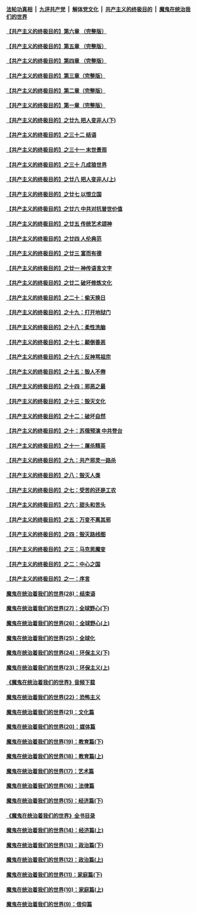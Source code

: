 

####  [法轮功真相](../../../../basic/blob/master/README.md?t=06191902) &nbsp;|&nbsp; [九评共产党](../../../../9ping.md/blob/master/README.md?t=06191902) &nbsp;|&nbsp; [解体党文化](../../../../jtdwh.md/blob/master/README.md?t=06191902)  &nbsp;|&nbsp; [共产主义的终极目的](../../../../gczydzjmd.md/blob/master/README.md?t=06191902) &nbsp;|&nbsp; [魔鬼在统治我们的世界](../../../../mgztzwmdsj.md/blob/master/README.md?t=06191902) 

#### [【共产主义的终极目的】第六章 （完整版）](../pages/nsc422/n11428913.md?t=06191902) 

#### [【共产主义的终极目的】第五章 （完整版）](../pages/nsc422/n11428912.md?t=06191902) 

#### [【共产主义的终极目的】第四章 （完整版）](../pages/nsc422/n11428907.md?t=06191902) 

#### [【共产主义的终极目的】第三章（完整版）](../pages/nsc422/n11428848.md?t=06191902) 

#### [【共产主义的终极目的】第二章（完整版）](../pages/nsc422/n11428831.md?t=06191902) 

#### [【共产主义的终极目的】第一章（完整版）](../pages/nsc422/n11417651.md?t=06191902) 

#### [【共产主义的终极目的】之廿九 把人变非人(下)](../pages/nsc422/n11344140.md?t=06191902) 

#### [【共产主义的终极目的】之三十二 结语](../pages/nsc422/n11360535.md?t=06191902) 

#### [【共产主义的终极目的】之三十一 末世景观](../pages/nsc422/n11351129.md?t=06191902) 

#### [【共产主义的终极目的】之三十 几成狼世界](../pages/nsc422/n11348280.md?t=06191902) 

#### [【共产主义的终极目的】之廿八 把人变非人(上)](../pages/nsc422/n11340492.md?t=06191902) 

#### [【共产主义的终极目的】之廿七 以恨立国](../pages/nsc422/n11336944.md?t=06191902) 

#### [【共产主义的终极目的】之廿六 中共对抗普世价值](../pages/nsc422/n11324785.md?t=06191902) 

#### [【共产主义的终极目的】之廿五 传统艺术颂神](../pages/nsc422/n11296396.md?t=06191902) 

#### [【共产主义的终极目的】之廿四 人伦典范](../pages/nsc422/n11296397.md?t=06191902) 

#### [【共产主义的终极目的】之廿三 富而有德](../pages/nsc422/n11283598.md?t=06191902) 

#### [【共产主义的终极目的】之廿一 神传语言文字](../pages/nsc422/n11263265.md?t=06191902) 

#### [【共产主义的终极目的】之廿二 破坏修炼文化](../pages/nsc422/n11245728.md?t=06191902) 

#### [【共产主义的终极目的】之二十：偷天换日](../pages/nsc422/n11238846.md?t=06191902) 

#### [【共产主义的终极目的】之十九：打开地狱门](../pages/nsc422/n11206376.md?t=06191902) 

#### [【共产主义的终极目的】之十八：柔性洗脑](../pages/nsc422/n11199994.md?t=06191902) 

#### [【共产主义的终极目的】之十七：颠倒善恶](../pages/nsc422/n11179782.md?t=06191902) 

#### [【共产主义的终极目的】之十六：反神骂祖宗](../pages/nsc422/n11166798.md?t=06191902) 

#### [【共产主义的终极目的】之十五：毁人不倦](../pages/nsc422/n11166792.md?t=06191902) 

#### [【共产主义的终极目的】之十四：邪恶之最](../pages/nsc422/n11150249.md?t=06191902) 

#### [【共产主义的终极目的】之十三：毁灭文化](../pages/nsc422/n11135227.md?t=06191902) 

#### [【共产主义的终极目的】之十二：破坏自然](../pages/nsc422/n11135214.md?t=06191902) 

#### [【共产主义的终极目的】之十：苏俄预演 中共登台](../pages/nsc422/n11118424.md?t=06191902) 

#### [【共产主义的终极目的】之十一：屠杀精英](../pages/nsc422/n11118442.md?t=06191902) 

#### [【共产主义的终极目的】之九：共产邪灵一路杀](../pages/nsc422/n11114139.md?t=06191902) 

#### [【共产主义的终极目的】之八：毁灭人类](../pages/nsc422/n11108503.md?t=06191902) 

#### [【共产主义的终极目的】之七：受苦的还是工农](../pages/nsc422/n11101809.md?t=06191902) 

#### [【共产主义的终极目的】之六：甜头和苦头](../pages/nsc422/n11096971.md?t=06191902) 

#### [【共产主义的终极目的】之五：万变不离其邪](../pages/nsc422/n11091285.md?t=06191902) 

#### [【共产主义的终极目的】之四：毁灭路线图](../pages/nsc422/n11086284.md?t=06191902) 

#### [【共产主义的终极目的】之三：马克思魔变](../pages/nsc422/n11061941.md?t=06191902) 

#### [【共产主义的终极目的】之二：中心之国](../pages/nsc422/n11047728.md?t=06191902) 

#### [【共产主义的终极目的】之一：序言](../pages/nsc422/n11086077.md?t=06191902) 

#### [魔鬼在统治着我们的世界(28)：结束语](../pages/nsc422/n10936246.md?t=06191902) 

#### [魔鬼在统治着我们的世界(27)：全球野心(下)](../pages/nsc422/n10928319.md?t=06191902) 

#### [魔鬼在统治着我们的世界(26)：全球野心(上)](../pages/nsc422/n10900318.md?t=06191902) 

#### [魔鬼在统治着我们的世界(25)：全球化](../pages/nsc422/n10788205.md?t=06191902) 

#### [魔鬼在统治着我们的世界(24)：环保主义(下)](../pages/nsc422/n10695307.md?t=06191902) 

#### [魔鬼在统治着我们的世界(23)：环保主义(上)](../pages/nsc422/n10688613.md?t=06191902) 

#### [《魔鬼在统治着我们的世界》音频下载](../pages/nsc422/n10635553.md?t=06191902) 

#### [魔鬼在统治着我们的世界(22)：恐怖主义](../pages/nsc422/n10614727.md?t=06191902) 

#### [魔鬼在统治着我们的世界(21)：文化篇](../pages/nsc422/n10597706.md?t=06191902) 

#### [魔鬼在统治着我们的世界(20)：媒体篇](../pages/nsc422/n10586579.md?t=06191902) 

#### [魔鬼在统治着我们的世界(19)：教育篇(下)](../pages/nsc422/n10564808.md?t=06191902) 

#### [魔鬼在统治着我们的世界(18)：教育篇(上)](../pages/nsc422/n10526970.md?t=06191902) 

#### [魔鬼在统治着我们的世界(17)：艺术篇](../pages/nsc422/n10499093.md?t=06191902) 

#### [魔鬼在统治着我们的世界(16)：法律篇](../pages/nsc422/n10485969.md?t=06191902) 

#### [魔鬼在统治着我们的世界(15)：经济篇(下)](../pages/nsc422/n10469975.md?t=06191902) 

#### [《魔鬼在统治着我们的世界》全书目录](../pages/nsc422/n10464261.md?t=06191902) 

#### [魔鬼在统治着我们的世界(14)：经济篇(上)](../pages/nsc422/n10457370.md?t=06191902) 

#### [魔鬼在统治着我们的世界(13)：政治篇(下)](../pages/nsc422/n10448270.md?t=06191902) 

#### [魔鬼在统治着我们的世界(12)：政治篇(上)](../pages/nsc422/n10444576.md?t=06191902) 

#### [魔鬼在统治着我们的世界(11)：家庭篇(下)](../pages/nsc422/n10440961.md?t=06191902) 

#### [魔鬼在统治着我们的世界(10)：家庭篇(上)](../pages/nsc422/n10435448.md?t=06191902) 

#### [魔鬼在统治着我们的世界(9)：信仰篇](../pages/nsc422/n10432159.md?t=06191902) 

